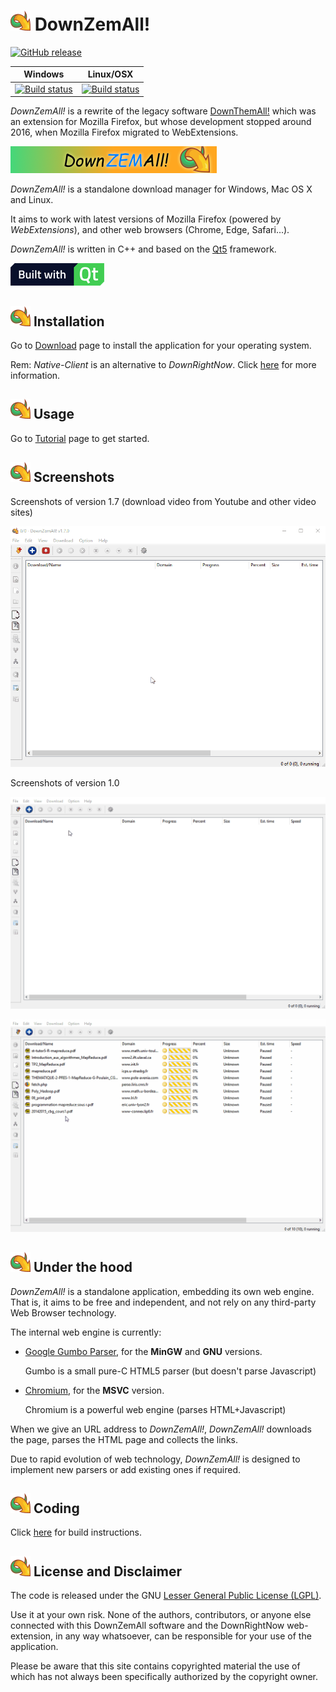 # ![](/src/icons/logo/icon32.png) DownZemAll!

[![GitHub release](https://img.shields.io/github/v/release/setvisible/downzemall.svg)](../../releases/latest)

| Windows | Linux/OSX |
|---------|-----------|
| [![Build status](https://ci.appveyor.com/api/projects/status/github/setvisible/downzemall?branch=master&svg=true)](https://ci.appveyor.com/project/setvisible/downzemall) | [![Build status](https://api.travis-ci.org/setvisible/downzemall.svg?branch=master)](https://travis-ci.org/setvisible/downzemall) |


*DownZemAll!* is a rewrite of the legacy software [DownThemAll!](https://en.wikipedia.org/wiki/DownThemAll! "https://en.wikipedia.org/wiki/DownThemAll!") which was an extension for Mozilla Firefox, but whose development stopped around 2016, when Mozilla Firefox migrated to WebExtensions.


[![promotional](./screenshots/promo_330x43.png)](https://setvisible.github.io/DownZemAll "https://setvisible.github.io/DownZemAll")


*DownZemAll!* is a standalone download manager for Windows, Mac OS X and Linux. 

It aims to work with latest versions of Mozilla Firefox (powered by *WebExtensions*), and other web browsers (Chrome, Edge, Safari...). 

*DownZemAll!* is written in C++ and based on the [Qt5](https://www.qt.io/ "https://www.qt.io/") framework.

[![Built with Qt](./screenshots/built_with_qt.png)](https://www.qt.io/ "Go to Qt official site - www.qt.io")


## ![](./src/icons/logo/icon32.png) Installation

Go to
[Download](https://setvisible.github.io/DownZemAll/category/download.html)
page to install the application for your operating system.

Rem: *Native-Client* is an alternative to *DownRightNow*. Click [here](NativeClient.md "NativeClient.md") for more information.


## ![](./src/icons/logo/icon32.png) Usage

Go to
[Tutorial](https://setvisible.github.io/DownZemAll/category/tutorial.html)
page to get started.


## ![](./src/icons/logo/icon32.png) Screenshots

Screenshots of version 1.7 (download video from Youtube and other video sites)

[![anim_youtube](./screenshots/anim_youtube.gif)](https://setvisible.github.io/DownZemAll/category/screenshots.html "Go to Screenshots page")

Screenshots of version 1.0

[![anim_01](./screenshots/anim_01.gif)](https://setvisible.github.io/DownZemAll/category/screenshots.html "Go to Screenshots page")

[![anim_02](./screenshots/anim_02.gif)](https://setvisible.github.io/DownZemAll/category/screenshots.html "Go to Screenshots page")


## ![](./src/icons/logo/icon32.png) Under the hood

*DownZemAll!* is a standalone application, embedding its own web engine. That is, it aims to be free and independent, and not rely on any third-party Web Browser technology.

The internal web engine is currently:

* [Google Gumbo Parser](https://github.com/google/gumbo-parser "https://github.com/google/gumbo-parser"), for the **MinGW** and **GNU** versions. 

     Gumbo is a small pure-C HTML5 parser (but doesn't parse Javascript)

* [Chromium](https://fr.wikipedia.org/wiki/Chromium "https://fr.wikipedia.org/wiki/Chromium"), for the **MSVC** version.

     Chromium is a powerful web engine (parses HTML+Javascript)

When we give an URL address to *DownZemAll!*, *DownZemAll!* downloads the page, parses the HTML page and collects the links.

Due to rapid evolution of web technology, *DownZemAll!* is designed to implement new parsers or add existing ones if required.


## ![](./src/icons/logo/icon32.png) Coding

Click [here](DEVELOPERS.md "DEVELOPERS.md") for build instructions.


## ![](./src/icons/logo/icon32.png) License and Disclaimer

The code is released under the GNU [Lesser General Public License (LGPL)](LICENSE "LICENSE").

Use it at your own risk. None of the authors, contributors, or anyone else connected with this DownZemAll software and the DownRightNow web-extension, in any way whatsoever, can be responsible for your use of the application. 

Please be aware that this site contains copyrighted material the use of which has not always been specifically authorized by the copyright owner.
